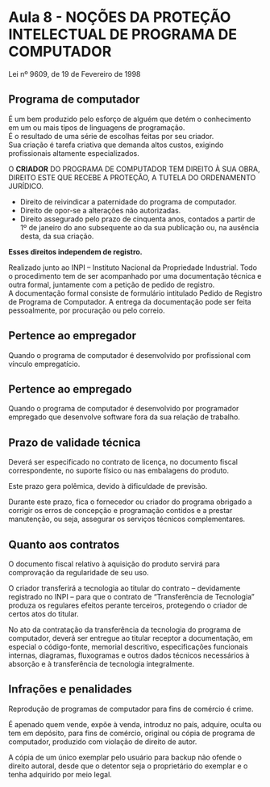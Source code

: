 # Aula 8 - NOÇÕES DA PROTEÇÃO INTELECTUAL DE PROGRAMA DE COMPUTADOR
Lei nº 9609, de 19 de Fevereiro de 1998

## Programa de computador

É um bem produzido pelo esforço de alguém que detém o conhecimento em um ou mais tipos de linguagens de programação.  
É o resultado de uma série de escolhas feitas por seu criador.   
Sua criação é tarefa criativa que demanda altos custos, exigindo profissionais altamente especializados. 

O **CRIADOR** DO PROGRAMA DE COMPUTADOR TEM DIREITO À SUA OBRA, DIREITO ESTE QUE RECEBE A PROTEÇÃO, A TUTELA DO ORDENAMENTO JURÍDICO. 

- Direito de reivindicar a paternidade do programa de computador. 
- Direito de opor-se a alterações não autorizadas. 
- Direito assegurado pelo prazo de cinquenta anos, contados a partir de 1º de janeiro do ano subsequente ao da sua publicação ou, na ausência desta, da sua criação.  

**Esses direitos independem de registro.** 

Realizado junto ao INPI – Instituto Nacional da Propriedade Industrial. 
Todo o procedimento tem de ser acompanhado por uma documentação técnica e outra formal, juntamente com a petição de pedido de registro.  
A documentação formal consiste de formulário intitulado Pedido de Registro de Programa de Computador. 
A entrega da documentação pode ser feita pessoalmente, por procuração ou pelo correio. 

## Pertence ao empregador 

Quando o programa de computador é desenvolvido por profissional com vínculo empregatício. 

## Pertence ao empregado 

Quando o programa de computador é desenvolvido por programador empregado que desenvolve software fora da sua relação de trabalho.

## Prazo de validade técnica 

Deverá ser especificado no contrato de licença, no documento fiscal correspondente, no suporte físico ou nas embalagens do produto. 

Este prazo gera polêmica, devido à dificuldade de previsão.

Durante este prazo, fica o fornecedor ou criador do programa obrigado a corrigir os erros de concepção e programação contidos e a prestar manutenção, ou seja, assegurar os serviços técnicos complementares. 

## Quanto aos contratos 

O documento fiscal relativo à aquisição do produto servirá para comprovação da regularidade de seu uso.  

O criador transferirá a tecnologia ao titular do contrato – devidamente registrado no INPI – para que o contrato de “Transferência de Tecnologia” produza os regulares efeitos perante terceiros, protegendo o criador de certos atos do titular.  

No ato da contratação da transferência da tecnologia do programa de computador, deverá ser entregue ao titular receptor a documentação, em especial o código-fonte, memorial descritivo, especificações funcionais internas, diagramas, fluxogramas e outros dados técnicos necessários à absorção e à transferência de tecnologia integralmente. 

## Infrações e penalidades 

Reprodução de programas de computador para fins de comércio é crime. 

É apenado quem vende, expõe à venda, introduz no país, adquire, oculta ou tem em depósito, para fins de comércio, original ou cópia de programa de computador, produzido com violação de direito de autor. 

A cópia de um único exemplar pelo usuário para backup não ofende o direito autoral, desde que o detentor seja o proprietário do exemplar e o tenha adquirido por meio legal. 
